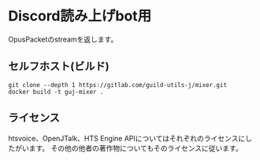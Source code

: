 # Discord読み上げbot用
OpusPacketのstreamを返します。

## セルフホスト(ビルド)
```
git clone --depth 1 https://gitlab.com/guild-utils-j/mixer.git
docker build -t guj-mixer .
```
## ライセンス
htsvoice、OpenJTalk、HTS Engine APIについてはそれぞれのライセンスにしたがいます。 
その他の他者の著作物についてもそのライセンスに従います。  
